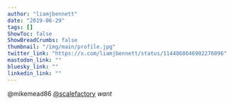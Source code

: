 ```yaml
---
author: "liamjbennett"
date: "2019-06-29"
tags: []
ShowToc: false
ShowBreadCrumbs: false
thumbnail: "/img/main/profile.jpg"
twitter_link: "https://x.com/liamjbennett/status/1144868646902276096"
mastodon_link: ""
bluesky_link: ""
linkedin_link: ""
---
```


@mikemead86 [@scalefactory](https://x.com/scalefactory) *want*

